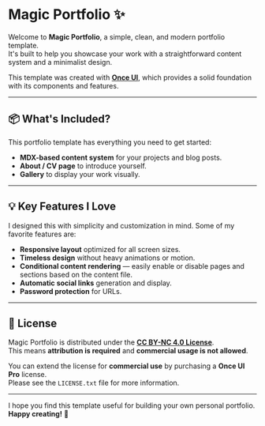 # Magic Portfolio ✨

Welcome to **Magic Portfolio**, a simple, clean, and modern portfolio template.  
It's built to help you showcase your work with a straightforward content system and a minimalist design.

This template was created with **[Once UI](https://once-ui.com/)**, which provides a solid foundation with its components and features.

---

## 📦 What's Included?

This portfolio template has everything you need to get started:

- **MDX-based content system** for your projects and blog posts.
- **About / CV page** to introduce yourself.
- **Gallery** to display your work visually.

---

## 💡 Key Features I Love

I designed this with simplicity and customization in mind. Some of my favorite features are:

- **Responsive layout** optimized for all screen sizes.
- **Timeless design** without heavy animations or motion.
- **Conditional content rendering** — easily enable or disable pages and sections based on the content file.
- **Automatic social links** generation and display.
- **Password protection** for URLs.

---

## 📜 License

Magic Portfolio is distributed under the **[CC BY-NC 4.0 License](https://creativecommons.org/licenses/by-nc/4.0/)**.  
This means **attribution is required** and **commercial usage is not allowed**.

You can extend the license for **commercial use** by purchasing a **Once UI Pro** license.  
Please see the `LICENSE.txt` file for more information.

---

I hope you find this template useful for building your own personal portfolio.  
**Happy creating!** 🎨
